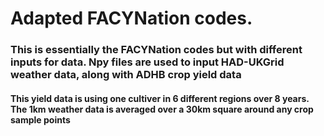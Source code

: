
# Adapted FACYNation codes.

### This is essentially the FACYNation codes but with different inputs for data. Npy files are used to input HAD-UKGrid weather data, along with ADHB crop yield data

#### This yield data is using one cultiver in 6 different regions over 8 years. The 1km weather data is averaged over a 30km square around any crop sample points
